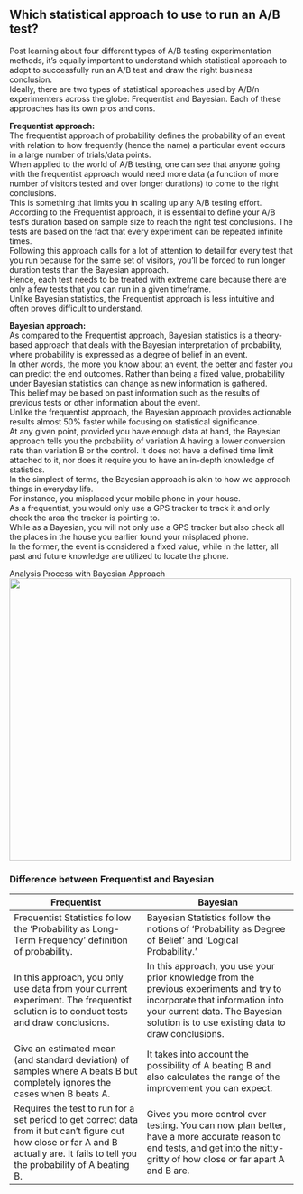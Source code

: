 ## Which statistical approach to use to run an A/B test?  
Post learning about four different types of A/B testing experimentation methods, it’s equally important to understand which statistical approach to adopt to successfully run an A/B test and draw the right business conclusion.  
Ideally, there are two types of statistical approaches used by A/B/n experimenters across the globe: Frequentist and Bayesian. Each of these approaches has its own pros and cons.  

**Frequentist approach:**  
The frequentist approach of probability defines the probability of an event with relation to how frequently (hence the name) a particular event occurs in a large number of trials/data points.  
When applied to the world of A/B testing, one can see that anyone going with the frequentist approach would need more data (a function of more number of visitors tested and over longer durations) to come to the right conclusions.  
This is something that limits you in scaling up any A/B testing effort.  
According to the Frequentist approach, it is essential to define your A/B test’s duration based on sample size to reach the right test conclusions. The tests are based on the fact that every experiment can be repeated infinite times.  
Following this approach calls for a lot of attention to detail for every test that you run because for the same set of visitors, you’ll be forced to run longer duration tests than the Bayesian approach.  
Hence, each test needs to be treated with extreme care because there are only a few tests that you can run in a given timeframe.  
Unlike Bayesian statistics, the Frequentist approach is less intuitive and often proves difficult to understand.  

**Bayesian approach:**  
As compared to the Frequentist approach, Bayesian statistics is a theory-based approach that deals with the Bayesian interpretation of probability, where probability is expressed as a degree of belief in an event.  
In other words, the more you know about an event, the better and faster you can predict the end outcomes. Rather than being a fixed value, probability under Bayesian statistics can change as new information is gathered.  
This belief may be based on past information such as the results of previous tests or other information about the event.   
Unlike the frequentist approach, the Bayesian approach provides actionable results almost 50% faster while focusing on statistical significance.  
At any given point, provided you have enough data at hand, the Bayesian approach tells you the probability of variation A having a lower conversion rate than variation B or the control. It does not have a defined time limit attached to it, nor does it require you to have an in-depth knowledge of statistics.  
In the simplest of terms, the Bayesian approach is akin to how we approach things in everyday life.  
For instance, you misplaced your mobile phone in your house.  
As a frequentist, you would only use a GPS tracker to track it and only check the area the tracker is pointing to.  
While as a Bayesian, you will not only use a GPS tracker but also check all the places in the house you earlier found your misplaced phone.  
In the former, the event is considered a fixed value, while in the latter, all past and future knowledge are utilized to locate the phone.  

Analysis Process with Bayesian Approach  
<img width="500" src="https://user-images.githubusercontent.com/125619716/230523468-abad39df-36ec-459b-8754-76e47e541f19.png">  


### Difference between Frequentist and Bayesian  

| Frequentist | Bayesian |
| ------ | -------- |
| Frequentist Statistics follow the ‘Probability as Long-Term Frequency’ definition of probability. | Bayesian Statistics follow the notions of ‘Probability as Degree of Belief’ and ‘Logical Probability.’ |  
| In this approach, you only use data from your current experiment. The frequentist solution is to conduct tests and draw conclusions. | In this approach, you use your prior knowledge from the previous experiments and try to incorporate that information into your current data. The Bayesian solution is to use existing data to draw conclusions. |  
| Give an estimated mean (and standard deviation) of samples where A beats B but completely ignores the cases when B beats A. | It takes into account the possibility of A beating B and also calculates the range of the improvement you can expect. |  
| Requires the test to run for a set period to get correct data from it but can’t figure out how close or far A and B actually are. It fails to tell you the probability of A beating B. | Gives you more control over testing. You can now plan better, have a more accurate reason to end tests, and get into the nitty-gritty of how close or far apart A and B are. |  









